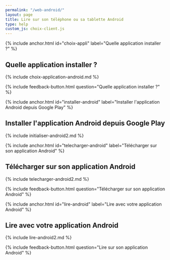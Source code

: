 ```yaml
---
permalink: "/web-android/"
layout: page
title: Lire sur son téléphone ou sa tablette Android
type: help
custom_js: choix-client.js
---
```


{% include anchor.html id="choix-appli" label="Quelle application installer ?" %}

## Quelle application installer ?

{% include choix-application-android.md %}

{% include feedback-button.html question="Quelle application installer ?" %}

{% include anchor.html id="installer-android" label="Installer l'application Android depuis Google Play" %}

## Installer l'application Android depuis Google Play

{% include initialiser-android2.md %}

{% include anchor.html id="telecharger-android" label="Télécharger sur son application Android" %}

## Télécharger sur son application Android

{% include telecharger-android2.md %}

{% include feedback-button.html question="Télécharger sur son application Android" %}

{% include anchor.html id="lire-android" label="Lire avec votre application Android" %}

## Lire avec votre application Android

{% include lire-android2.md %}

{% include feedback-button.html question="Lire sur son application Android" %}
